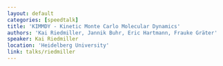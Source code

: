 ```yaml
---
layout: default
categories: [speedtalk]
title: 'KIMMDY - Kinetic Monte Carlo Molecular Dynamics'
authors: 'Kai Riedmiller, Jannik Buhr, Eric Hartmann, Frauke Gräter'
speaker: Kai Riedmiller
location: 'Heidelberg University'
link: talks/riedmiller
---
```

